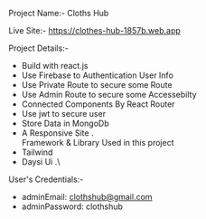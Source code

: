 Project Name:- Cloths Hub

Live Site:- https://clothes-hub-1857b.web.app

Project Details:-
- Build with react.js
- Use Firebase to Authentication User Info
- Use Private Route to secure some Route
- Use Admin Route to secure some Accessebilty
- Connected Components By React Router
- Use jwt to secure user
- Store Data in MongoDb
- A Responsive Site .\
Framework & Library Used in this project
- Tailwind
- Daysi Ui .\

User's Credentials:-
- adminEmail: clothshub@gmail.com
- adminPassword: clothshub

